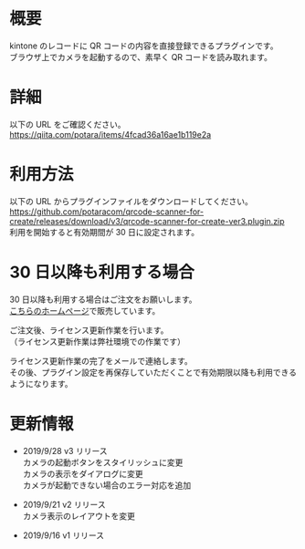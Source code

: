 # 概要

kintone のレコードに QR コードの内容を直接登録できるプラグインです。  
ブラウザ上でカメラを起動するので、素早く QR コードを読み取れます。

# 詳細

以下の URL をご確認ください。  
https://qiita.com/potara/items/4fcad36a16ae1b119e2a

# 利用方法

以下の URL からプラグインファイルをダウンロードしてください。  
https://github.com/potaracom/qrcode-scanner-for-create/releases/download/v3/qrcode-scanner-for-create-ver3.plugin.zip  
利用を開始すると有効期間が 30 日に設定されます。

# 30 日以降も利用する場合

30 日以降も利用する場合はご注文をお願いします。  
[こちらのホームページ](https://potaracom.stores.jp/items/5d57a1c708382965a0c9232f)で販売しています。

ご注文後、ライセンス更新作業を行います。  
（ライセンス更新作業は弊社環境での作業です）

ライセンス更新作業の完了をメールで連絡します。  
その後、プラグイン設定を再保存していただくことで有効期限以降も利用できるようになります。

# 更新情報

- 2019/9/28 v3 リリース  
  カメラの起動ボタンをスタイリッシュに変更  
  カメラの表示をダイアログに変更  
  カメラが起動できない場合のエラー対応を追加

- 2019/9/21 v2 リリース  
  カメラ表示のレイアウトを変更

- 2019/9/16 v1 リリース
